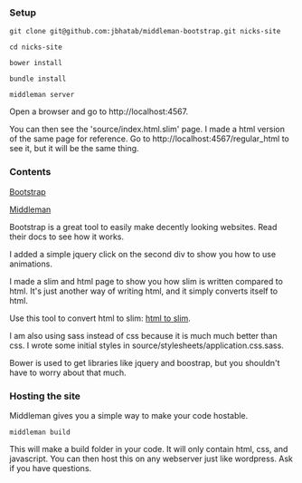 ### Setup

```
git clone git@github.com:jbhatab/middleman-bootstrap.git nicks-site

cd nicks-site

bower install

bundle install

middleman server

```


Open a browser and go to http://localhost:4567. 

You can then see the 'source/index.html.slim' page. I made a html version of the same page for reference. Go to http://localhost:4567/regular_html to see it, but it will be the same thing.

### Contents

[Bootstrap](http://getbootstrap.com/)

[Middleman](http://middlemanapp.com/)

Bootstrap is a great tool to easily make decently looking websites. Read their docs to see how it works. 

I added a simple jquery click on the second div to show you how to use animations. 

I made a slim and html page to show you how slim is written compared to html. It's just another way of writing html, and it simply converts itself to html.

Use this tool to convert html to slim: [html to slim](http://html2slim.herokuapp.com/).

I am also using sass instead of css because it is much much better than css. I wrote some initial styles in source/stylesheets/application.css.sass.

Bower is used to get libraries like jquery and boostrap, but you shouldn't have to worry about that much.


### Hosting the site

Middleman gives you a simple way to make your code hostable.

```
middleman build
```

This will make a build folder in your code. It will only contain html, css, and javascript. You can then host this on any webserver just like wordpress. Ask if you have questions.